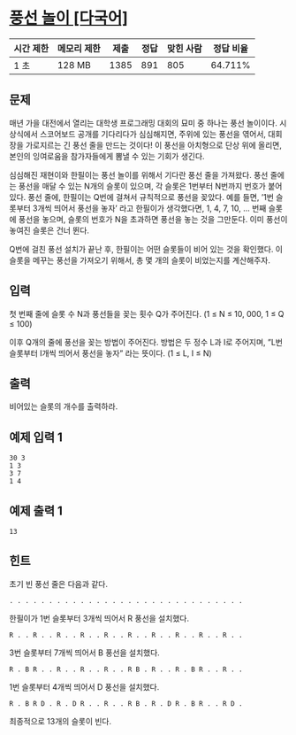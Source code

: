 # [풍선 놀이 [다국어]](https://www.acmicpc.net/problem/6246)

| 시간 제한 | 메모리 제한 | 제출 | 정답 | 맞힌 사람 | 정답 비율 |
| --- | --- | --- | --- | --- | --- |
| 1 초 | 128 MB | 1385 | 891 | 805 | 64.711% |

## 문제

매년 가을 대전에서 열리는 대학생 프로그래밍 대회의 묘미 중 하나는 풍선 놀이이다. 시상식에서 스코어보드 공개를 기다리다가 심심해지면, 주위에 있는 풍선을 엮어서, 대회장을 가로지르는 긴 풍선 줄을 만드는 것이다! 이 풍선을 아치형으로 단상 위에 올리면, 본인의 잉여로움을 참가자들에게 뽐낼 수 있는 기회가 생긴다.

심심해진 재현이와 한필이는 풍선 놀이를 위해서 기다란 풍선 줄을 가져왔다. 풍선 줄에는 풍선을 매달 수 있는 N개의 슬롯이 있으며, 각 슬롯은 1번부터 N번까지 번호가 붙어있다. 풍선 줄에, 한필이는 Q번에 걸쳐서 규칙적으로 풍선을 꽂았다. 예를 들면, ’1번 슬롯부터 3개씩 띄어서 풍선을 놓자’ 라고 한필이가 생각했다면, 1, 4, 7, 10, ... 번째 슬롯에 풍선을 놓으며, 슬롯의 번호가 N을 초과하면 풍선을 놓는 것을 그만둔다. 이미 풍선이 놓여진 슬롯은 건너 뛴다.

Q번에 걸친 풍선 설치가 끝난 후, 한필이는 어떤 슬롯들이 비어 있는 것을 확인했다. 이 슬롯을 메꾸는 풍선을 가져오기 위해서, 총 몇 개의 슬롯이 비었는지를 계산해주자.

## 입력

첫 번째 줄에 슬롯 수 N과 풍선들을 꽂는 횟수 Q가 주어진다. (1 ≤ N ≤ 10, 000, 1 ≤ Q ≤ 100)

이후 Q개의 줄에 풍선을 꽂는 방법이 주어진다. 방법은 두 정수 L과 I로 주어지며, ”L번 슬롯부터 I개씩 띄어서 풍선을 놓자” 라는 뜻이다. (1 ≤ L, I ≤ N)

## 출력

비어있는 슬롯의 개수를 출력하라.

## 예제 입력 1

```
30 3
1 3
3 7
1 4

```

## 예제 출력 1

```
13

```

## 힌트

초기 빈 풍선 줄은 다음과 같다.

```
. . . . . . . . . . . . . . . . . . . . . . . . . . . . . .
```

한필이가 1번 슬롯부터 3개씩 띄어서 R 풍선을 설치했다.

```
R . . R . . R . . R . . R . . R . . R . . R . . R . . R . .
```

3번 슬롯부터 7개씩 띄어서 B 풍선을 설치했다.

```
R . B R . . R . . R . . R . . R B . R . . R . B R . . R . .
```

1번 슬롯부터 4개씩 띄어서 D 풍선을 설치했다.

```
R . B R D . R . D R . . R . . R B . R . D R . B R . . R D .
```

최종적으로 13개의 슬롯이 빈다.
